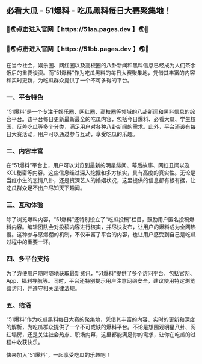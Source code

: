 <h2>必看大瓜 - 51爆料 - 吃瓜黑料每日大赛聚集地！</h2>

<h3>🔞🌏点击进入官网【 https://51aa.pages.dev 】🌏🔞</h3>
<h3>🔞🌏点击进入官网【 https://51bb.pages.dev 】🌏🔞</h3>

在当今社会，娱乐圈、网红圈以及高校圈的八卦新闻和黑料信息已经成为人们茶余饭后的重要谈资。而“51爆料”作为吃瓜黑料的每日大赛聚集地，凭借其丰富的内容和实时更新，为吃瓜群众提供了一个不可多得的平台。

### 一、平台特色
“51爆料”是一个专注于娱乐圈、网红圈、高校圈等领域的八卦新闻和黑料信息的综合平台。该平台每日更新最新最全的吃瓜内容，包括今日爆料、必看大瓜、学生校园、反差吃瓜等多个分类，满足用户对各种八卦新闻的需求。此外，平台还设有每日大赛活动，用户可以通过参与互动，享受吃瓜的乐趣。

### 二、内容丰富
在“51爆料”平台上，用户可以浏览到最新的明星绯闻、幕后故事、网红丑闻以及KOL秘密等内容。这些信息经过深入挖掘和多方核实，具有高度的真实性。无论是当红小生的恋情八卦，还是资深艺人的婚姻状况，这里提供的信息都有根有据，让吃瓜群众足不出户尽知天下趣闻。

### 三、互动体验
除了浏览爆料内容，“51爆料”还特别设立了“吃瓜投稿”栏目，鼓励用户匿名投稿爆料内容。编辑团队会对投稿内容进行核实，并尽快发布，让用户的爆料成为全网热搜。这种参与感爆棚的机制，不仅丰富了平台的内容，也让用户感受到自己是吃瓜过程中的重要一环。

### 四、多平台支持
为了方便用户随时随地获取最新资讯，“51爆料”提供了多个访问平台，包括官网、App、福利导航等。同时，平台还特别提示用户注意网络安全，建议使用特定浏览器访问，并遵守相关法律法规。

### 五、结语
“51爆料”作为吃瓜黑料每日大赛的聚集地，凭借其丰富的内容、实时的更新和深度的解析，为吃瓜群众提供了一个不可或缺的爆料平台。不论是想围观明星八卦、网红塌房，还是关注社会热点、职场内幕，这里都能满足你的需求，让你在吃瓜的过程中收获快乐。

快来加入“51爆料”，一起享受吃瓜的乐趣吧！

